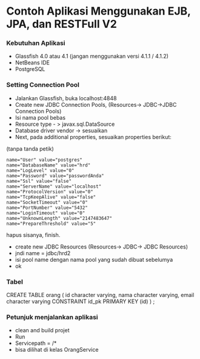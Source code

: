 # Contoh Aplikasi Menggunakan EJB, JPA, dan RESTFull V2

### Kebutuhan Aplikasi
* Glassfish 4.0 atau 4.1 (jangan menggunakan versi 4.1.1 / 4.1.2)
* NetBeans IDE
* PostgreSQL

### Setting Connection Pool
* Jalankan Glassfish, buka localhost:4848
* Create new JDBC Connection Pools, (Resources-> JDBC->JDBC Connection Pools)
* Isi nama pool bebas
* Resource type - > javax.sql.DataSource
* Database driver vendor -> sesuaikan
* Next, pada additional properties, sesuaikan properties berikut:

(tanpa tanda petik)

    name="User" value="postgres"
    name="DatabaseName" value="hrd"
    name="LogLevel" value="0"
    name="Password" value="passwordAnda"
    name="Ssl" value="false"
    name="ServerName" value="localhost"
    name="ProtocolVersion" value="0"
    name="TcpKeepAlive" value="false"
    name="SocketTimeout" value="0"
    name="PortNumber" value="5432"
    name="LoginTimeout" value="0"
    name="UnknownLength" value="2147483647"
    name="PrepareThreshold" value="5"

hapus sisanya, finish.

* create new JDBC Resources (Resources-> JDBC-> JDBC Resources)
* jndi name = jdbc/hrd2
* isi pool name dengan nama pool yang sudah dibuat sebelumya
* ok

### Tabel

CREATE TABLE orang 
(
id character varying,
nama character varying,
email character varying
CONSTRAINT id_pk PRIMARY KEY (id)
) ;

### Petunjuk menjalankan aplikasi
* clean and build projet
* Run
* Servicepath = /*
* bisa dilihat di kelas OrangService

